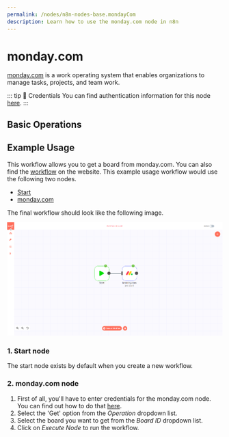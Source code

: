 ```yaml
---
permalink: /nodes/n8n-nodes-base.mondayCom
description: Learn how to use the monday.com node in n8n
---
```


# monday.com

[monday.com](https://monday.com/) is a work operating system that enables organizations to manage tasks, projects, and team work.

::: tip 🔑 Credentials
You can find authentication information for this node [here](../../../credentials/Mondaycom/README.md).
:::

## Basic Operations

<Resource node="n8n-nodes-base.mondayCom" />

## Example Usage

This workflow allows you to get a board from monday.com. You can also find the [workflow](https://n8n.io/workflows/556) on the website. This example usage workflow would use the following two nodes.
- [Start](../../core-nodes/Start/README.md)
- [monday.com]()

The final workflow should look like the following image.

![A workflow with the monday.com node](./workflow.png)

### 1. Start node

The start node exists by default when you create a new workflow.

### 2. monday.com node

1. First of all, you'll have to enter credentials for the monday.com node. You can find out how to do that [here](../../../credentials/Mondaycom/README.md).
2. Select the 'Get' option from the *Operation* dropdown list.
3. Select the board you want to get from the *Board ID* dropdown list.
4. Click on *Execute Node* to run the workflow.

